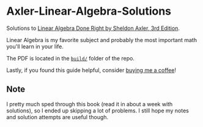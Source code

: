# Axler-Linear-Algebra-Solutions

Solutions to [Linear Algebra Done Right by Sheldon Axler, 3rd Edition](https://amzn.to/3y16aqJ).

Linear Algebra is my favorite subject and probably the most important math you'll learn in your life.

The PDF is located in the [`build/`](./build/main.pdf) folder of the repo.

Lastly, if you found this guide helpful, consider [buying me a coffee](https://www.buymeacoffee.com/mikinty)!

## Note

I pretty much sped through this book (read it in about a week with solutions), so I ended up skipping a lot of problems. I still hope my notes and solution attempts are useful though.